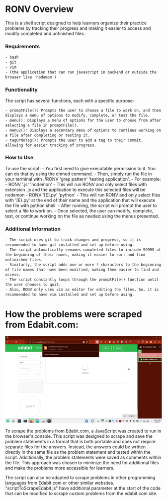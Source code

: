 # RONV Overview

This is a shell script designed to help learners organize their practice problems by tracking their progress and making it easier to access and modify completed and unfinished files.
### Requirements
    - bash
    - git
    - vim
    - (the application that can run javascript in backend or outside the browser like 'nodemon')

### Functionality

The script has several functions, each with a specific purpose:

    - promptFile(): Prompts the user to choose a file to work on, and then displays a menu of options to modify, complete, or test the file.
    - menu(): Displays a menu of options for the user to choose from after selecting a file in promptFile().
    - menu2(): Displays a secondary menu of options to continue working on a file after completing or testing it.
    - tagOrNoTag(): Prompts the user to add a tag to their commit, allowing for easier tracking of progress.

### How to Use

To use the script: 
    - You first need to give executable permission to it. You can do that by using the chmod command. 
    - Then, simply run the file in your terminal with ./RONV 'grep pattern' 'testing application'.
    - For example:
        - RONV '.js' 'nodemon'
            - This will run RONV and only select files with extension .js and the application to execute this selected files will be nodemon
        - RONV '[E].py' 'python'
            - This will run RONV and only select files with  '[E}.py' at the end of their name and the application that will execute the file with python shell.
    - After running, the script will prompt the user to select a file to work on. 
    - Once selected, the user can modify, complete, test, or continue working on the file as needed using the menus presented.
### Additional Information

    - The script uses git to track changes and progress, so it is recommended to have git installed and set up before using.
    - The script automatically renames completed files to include 99999 at the beginning of their names, making it easier to sort and find unfinished files.
    - Similarly, the script adds one or more ! characters to the beginning of file names that have been modified, making them easier to find and access.
    - The script constantly loops through the promptFile() function until the user chooses to quit.
    - Also, RONV only uses vim as editor for editing the files. So, it is recommended to have vim installed and set up before using.

# How the problems were scraped from Edabit.com:
![thumbnail](./thumb.png)

To scrape the problems from Edabit.com, a JavaScript was created to run in the browser's console. This script was designed to scrape and save the problem statements in a format that is both portable and does not require separate files for the answers. Instead, the answers could be written directly in the same file as the problem statement and tested within the script. Additionally, the problem statements were saved as comments within the file. This approach was chosen to minimize the need for additional files and make the problems more accessible for learners.

The script can also be adapted to scrape problems in other programming languages from Edabit.com or other similar websites. "scriptToScrapeEdabit.js" have additional parameter at the start of the code that can be modified to scrape custom problems from the edabit.com site.
